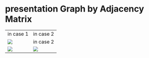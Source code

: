 # presentation Graph by Adjacency Matrix


<table>
    <tr>
        <td>in case 1</td>
        <td>in case 2</td>
    </tr>
    <tr>
        <td><img src="https://user-images.githubusercontent.com/93032154/143779805-682229ac-f7c6-47c3-bcf7-4217b752b89b.png"> </td>
        <td>in case 2</td>
    </tr>
    <tr>
        <td> <img src="https://user-images.githubusercontent.com/93032154/143780343-2d0eef49-80b8-413a-b1eb-683ee45cf854.png"> </td>
        <td> <img src="https://user-images.githubusercontent.com/93032154/143780358-febfacc3-8d89-4fac-91cd-76af95fc6a4b.png"> </td>
    </tr>
</table>    

